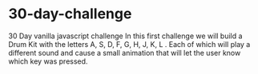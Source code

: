# 30-day-challenge
30 Day vanilla javascript challenge
In this first challenge we will build a Drum Kit with the letters A, S, D, F, G, H, J, K, L . Each of which will play a different sound and cause a small animation that will let the user know which key was pressed. 
